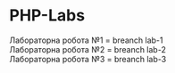 # PHP-Labs
Лабораторна робота №1 = breanch lab-1
<br>
Лабораторна робота №2 = breanch lab-2
<br>
Лабораторна робота №3 = breanch lab-3
